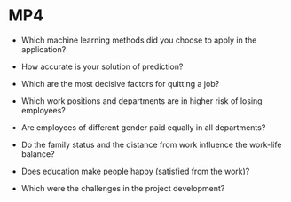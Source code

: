 # MP4

- Which machine learning methods did you choose to apply in the application?

- How accurate is your solution of prediction?
- Which are the most decisive factors for quitting a job?
- Which work positions and departments are in higher risk of losing employees?
- Are employees of different gender paid equally in all departments?
- Do the family status and the distance from work influence the work-life balance?
- Does education make people happy (satisfied from the work)?
- Which were the challenges in the project development?
